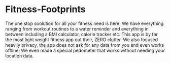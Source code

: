 # Fitness-Footprints
The one stop soolution for all your fitness need is here! 
We have everything ranging from workout routines to a water reminder and everything in between including a BMI calculator, calorie tracker etc.
This app is by far the most light weight fitness app out their, ZERO clutter. We also focused heavily privacy, the app does not ask for any data from you and even works offline!
We even made a special pedometer that works without needing your location data.
